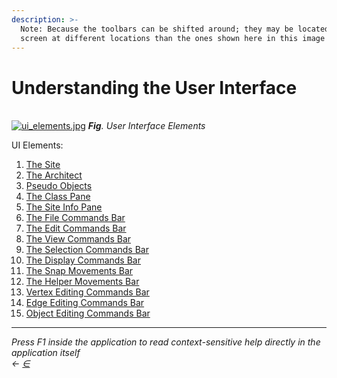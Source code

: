 ```yaml
---
description: >-
  Note: Because the toolbars can be shifted around; they may be located on your
  screen at different locations than the ones shown here in this image
---
```


# Understanding the User Interface

[\
![ui\_elements.jpg](https://docs.teamtad.com/\_media/ui\_elements.jpg)](https://docs.teamtad.com/\_detail/ui\_elements.jpg?id=understanding\_the\_user\_interface) _**Fig**. User Interface Elements_

UI Elements:

1. [The Site](https://docs.teamtad.com/the\_site)
2. [The Architect](https://docs.teamtad.com/the\_architect)
3. [Pseudo Objects](https://docs.teamtad.com/pseudo\_objects)
4. [The Class Pane](https://docs.teamtad.com/the\_class\_pane)
5. [The Site Info Pane](https://docs.teamtad.com/the\_site\_info\_pane)
6. [The File Commands Bar](https://docs.teamtad.com/the\_file\_commands\_bar)
7. [The Edit Commands Bar](https://docs.teamtad.com/the\_edit\_commands\_bar)
8. [The View Commands Bar](https://docs.teamtad.com/the\_view\_commands\_bar)
9. [The Selection Commands Bar](https://docs.teamtad.com/the\_selection\_commands\_bar)
10. [The Display Commands Bar](https://docs.teamtad.com/the\_display\_commands\_bar)
11. [The Snap Movements Bar](https://docs.teamtad.com/the\_snap\_movements\_bar)
12. [The Helper Movements Bar](https://docs.teamtad.com/the\_helper\_movements\_bar)
13. [Vertex Editing Commands Bar](https://docs.teamtad.com/vertex\_editing\_commands\_bar)
14. [Edge Editing Commands Bar](https://docs.teamtad.com/edge\_editing\_commands\_bar)
15. [Object Editing Commands Bar](https://docs.teamtad.com/object\_editing\_commands\_bar)

***

_Press F1 inside the application to read context-sensitive help directly in the application itself_\
_←_ [_∈_](https://docs.teamtad.com/understanding\_the\_user\_interface?do=edit)
